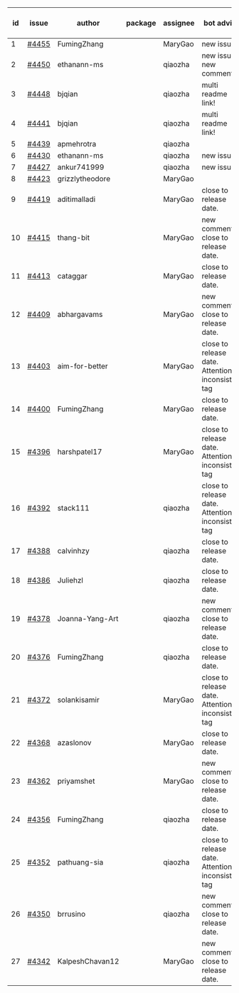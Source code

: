 | id | issue | author | package | assignee | bot advice | created date of issue | target release date | date from target |
| ------ | ------ | ------ | ------ | ------ | ------ | ------ | ------ | :-----: |
| 1 | [#4455](https://github.com/Azure/sdk-release-request/issues/4455) | FumingZhang |  | MaryGao | new issue. | 08-23 | 09-22 |  |
| 2 | [#4450](https://github.com/Azure/sdk-release-request/issues/4450) | ethanann-ms |  | qiaozha | new issue. new comment. | 08-17 | 09-22 |  |
| 3 | [#4448](https://github.com/Azure/sdk-release-request/issues/4448) | bjqian |  | qiaozha | multi readme link! | 08-17 | 09-22 |  |
| 4 | [#4441](https://github.com/Azure/sdk-release-request/issues/4441) | bjqian |  | qiaozha | multi readme link! | 08-17 | 09-22 |  |
| 5 | [#4439](https://github.com/Azure/sdk-release-request/issues/4439) | apmehrotra |  | qiaozha |  | 08-16 | 09-22 |  |
| 6 | [#4430](https://github.com/Azure/sdk-release-request/issues/4430) | ethanann-ms |  | qiaozha | new issue. | 08-15 | 09-22 |  |
| 7 | [#4427](https://github.com/Azure/sdk-release-request/issues/4427) | ankur741999 |  | qiaozha | new issue. | 08-14 | 09-22 |  |
| 8 | [#4423](https://github.com/Azure/sdk-release-request/issues/4423) | grizzlytheodore |  | MaryGao |  | 08-12 | 09-22 |  |
| 9 | [#4419](https://github.com/Azure/sdk-release-request/issues/4419) | aditimalladi |  | MaryGao | close to release date.  | 08-11 | 08-25 | 1 |
| 10 | [#4415](https://github.com/Azure/sdk-release-request/issues/4415) | thang-bit |  | MaryGao | new comment. close to release date.  | 08-10 | 08-25 | 1 |
| 11 | [#4413](https://github.com/Azure/sdk-release-request/issues/4413) | cataggar |  | MaryGao | close to release date.  | 08-08 | 08-25 | 1 |
| 12 | [#4409](https://github.com/Azure/sdk-release-request/issues/4409) | abhargavams |  | MaryGao | new comment. close to release date.  | 08-08 | 08-25 | 1 |
| 13 | [#4403](https://github.com/Azure/sdk-release-request/issues/4403) | aim-for-better |  | MaryGao | close to release date.  Attention to inconsistent tag | 08-08 | 08-25 | 1 |
| 14 | [#4400](https://github.com/Azure/sdk-release-request/issues/4400) | FumingZhang |  | MaryGao | close to release date.  | 08-08 | 08-25 | 1 |
| 15 | [#4396](https://github.com/Azure/sdk-release-request/issues/4396) | harshpatel17 |  | MaryGao | close to release date.  Attention to inconsistent tag | 08-07 | 08-25 | 1 |
| 16 | [#4392](https://github.com/Azure/sdk-release-request/issues/4392) | stack111 |  | qiaozha | close to release date.  Attention to inconsistent tag | 08-04 | 08-25 | 1 |
| 17 | [#4388](https://github.com/Azure/sdk-release-request/issues/4388) | calvinhzy |  | qiaozha | close to release date.  | 08-04 | 08-25 | 1 |
| 18 | [#4386](https://github.com/Azure/sdk-release-request/issues/4386) | Juliehzl |  | qiaozha | close to release date.  | 08-02 | 08-25 | 1 |
| 19 | [#4378](https://github.com/Azure/sdk-release-request/issues/4378) | Joanna-Yang-Art |  | qiaozha | new comment. close to release date.  | 07-31 | 08-25 | 1 |
| 20 | [#4376](https://github.com/Azure/sdk-release-request/issues/4376) | FumingZhang |  | qiaozha | close to release date.  | 07-31 | 08-25 | 1 |
| 21 | [#4372](https://github.com/Azure/sdk-release-request/issues/4372) | solankisamir |  | MaryGao | close to release date.  Attention to inconsistent tag | 07-27 | 08-25 | 1 |
| 22 | [#4368](https://github.com/Azure/sdk-release-request/issues/4368) | azaslonov |  | MaryGao | close to release date.  | 07-26 | 08-25 | 1 |
| 23 | [#4362](https://github.com/Azure/sdk-release-request/issues/4362) | priyamshet |  | MaryGao | new comment. close to release date.  | 07-25 | 08-25 | 1 |
| 24 | [#4356](https://github.com/Azure/sdk-release-request/issues/4356) | FumingZhang |  | qiaozha | close to release date.  | 07-21 | 08-25 | 1 |
| 25 | [#4352](https://github.com/Azure/sdk-release-request/issues/4352) | pathuang-sia |  | qiaozha | close to release date.  Attention to inconsistent tag | 07-20 | 08-25 | 1 |
| 26 | [#4350](https://github.com/Azure/sdk-release-request/issues/4350) | brrusino |  | qiaozha | new comment. close to release date.  | 07-20 | 08-25 | 1 |
| 27 | [#4342](https://github.com/Azure/sdk-release-request/issues/4342) | KalpeshChavan12 |  | MaryGao | new comment. close to release date.  | 07-15 | 08-25 | 1 |
